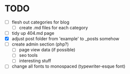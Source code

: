 # TODO
- [ ] flesh out categories for blog
    - [ ] create .md files for each category
- [ ] tidy up 404.md page
- [x] adjust post folder from 'example' to \_posts somehow
- [ ] create admin section (php?)
    - [ ] page view data (if possible)
    - [ ] seo tools
    - [ ] interesting stuff
- [ ] change all fonts to monospaced (typewriter-esque font)
